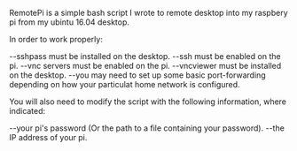 RemotePi is a simple bash script I wrote to remote desktop into my raspbery
pi from my ubintu 16.04 desktop. 

In order to work properly:

--sshpass must be installed on the desktop.
--ssh must be enabled on the pi.
--vnc servers must be enabled on the pi.
--vncviewer must be installed on the desktop.
--you may need to set up some basic port-forwarding depending on how your
particulat home network is configured.

You will also need to modify the script with the following information,
where indicated:

--your pi's password (Or the path to a file containing your password).
--the IP address of your pi.

